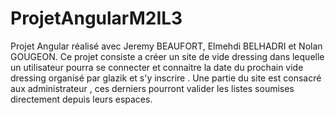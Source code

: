 # ProjetAngularM2IL3
Projet Angular réalisé avec Jeremy BEAUFORT, Elmehdi BELHADRI et Nolan GOUGEON.
Ce projet consiste a créer un site de vide dressing dans lequelle un utilisateur pourra se connecter et connaitre la date du prochain vide dressing organisé par glazik et s'y inscrire .
Une partie du site est consacré aux administrateur , ces derniers pourront valider les listes soumises directement depuis leurs espaces.
